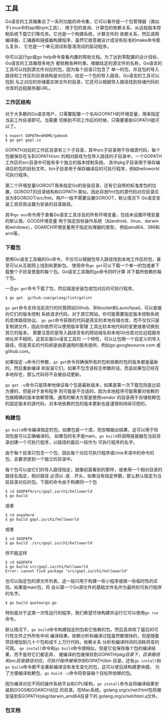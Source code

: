 
## 工具

Go语言的工具箱集合了一系列功能的命令集，它可以看作是一个包管理器（类似于Linux中的apt和rpm工具），
用于包的查询、计算包的依赖关系、从远程版本控制系统下载它们等任务。它也是一个构建系统，计算文件的
依赖关系，然后调用编译器、汇编器和链接器构建程序，虽然它故意被设计成没有标准的make命令那么复杂，
它也是一个单元测试和基准测试的驱动程序。

你可以运行go或go help命令查看内置的帮助文档。为了达到零配置的设计目标，Go语言的工具箱很多地方
都依赖各种约束。根据给定的源文件的名称，Go语言的工具可以找到源文件对应的包，因为每个目录只包含了
单一的包，并且包的导入路径和工作区的目录结构是对应的，给定一个包的导入路径，Go语言的工具可以找到
与之对应的存储着实体文件的目录，它还可以根据导入路径找到存储代码的仓库的远程服务器URL。

### 工作区结构

对于大多数的Go语言用户，只需要配置一个名叫GOPATH的环境变量，用来指定当前工作目录即可。当需要
切换到不同工作区的时候，只需要更新GOPATH就可以了。
```
$ export GOPATH=$HOME/gobook
$ go get gopl.io
```

GOPATH对应的工作区目录有三个子目录，其中src子目录用于存储源代码，每个包被保存在与$GOPATH/src
的相对路径为包导入路径的子目录中，一个GOPATH工作区的src目录中可能有多个独立的版本控制系统。
其中pkg子目录用于保存编译后的包的目标文件，bin子目录用于保存编译后的可执行程序，例如helloworld
可执行程序。

第二个环境变量GOROOT用来指定Go的安装目录，还有它自带的标准库包的位置，GOROOT的目录结构和GOPATH
类似，因此存放fmt包的源代码对应目录应该为$GOROOT/src/fmt，用户一般不需要设置GOROOT，默认情况下
Go语言安装工具将其设置为安装的目录路径。

其中`go env`命令用于查看Go语言工具涉及的所有环境变量，包括未设置环境变量的默认值，GOOS环境变量
用于指定目标操作系统（如android、linux、darwin和windows），GOARCH环境变量用于指定处理器的类型，
例如amd64、386和arm等。

### 下载包

使用Go语言工具箱的Go命令，不仅可以根据包导入路径找到本地工作区的包，甚至可以从互联网上找到和更新包。
使用命令`go get`可以下载一个单一的包或者下载整个子目录里面的每个包。Go语言工具箱的go命令同时计算
并下载所依赖的每个包。

一旦`go get`命令下载了包，然后就是安装包或包对应的可执行程序。
```
$ go get  github.com/golang/lint/golint
```
``go get``命令支持当前流行的托管网站Github、Bitbucket和Launchpad，可以直接向它们的版本控制
系统请求代码。对于其它网站，你可能需要指定版本控制系统的具体路径协议。
`go get`命令获取的代码是真实的本地存储仓库，而不仅仅只是复制源文件，因此你依然可以使用版本管理
工具比较本地代码的变更或者切换到其它的版本。
需要注意的是导入路径含有的网站域名和本地Git仓库对应远程服务地址并不相同，这其实是Go语言工具的
一个特性，可以让包用一个自定义的导入路径，但是真实的代码却是由更通用的服务提供，例如go.googlesource.com
或github.com。

如果指定`-u`命令行参数，`go get`命令将确保所有的包和依赖的包的版本都是最新的，然后重新编译
和安装它们。如果不包含该标志参数的话，而且如果包已经在本地存在，那么代码将不会被自动更新。

`go get -u`命令只是简单地保证每个包是最新版本，如果是第一次下载包则是比较方便的，但是对于发布程序
则可能是不合适的，因为本地程序可能需要对依赖的包做精确的版本依赖管理。通常的解决方案是使用vendor
的目录用于存储依赖包的固定版本的源代码，对本地依赖的包的版本更新也是谨慎和持续可控的。

### 构建包

`go build`命令编译指定的包，如果包是一个库，则忽略输出结果，这可以用于检测包是可以正确编译的。
如果包的名字是main，`go build`将调用链接器在当前目录创建一个可执行程序，以路径的最后一段作为
可执行程序的名字。

由于每个目录只包含一个包，因此每个对应可执行程序或Unix术语中的命令的包，会要求放到一个独立的目录中。

每个包可以由它们的导入路径指定，就像前面看到的那样，或者用一个相对目录的路径名指定，相对路径
必须以`.`或`..`开头，如果没有指定参数，那么默认指定为当前目录对应的包。下面的命令由于构建同一个包
```
$ cd $GOPATH/src/gopl.io/ch1/helloworld
$ go build
```
或者
```
$ cd anywhere
$ go build gopl.io/ch1/helloworld
```
或者
```
$ cd $GOPATH
$ go build ./src/gopl.io/ch1/helloworld
```
但不能这样
```
$ cd $GOPATH
$ go build src/gopl.io/ch1/helloworld
Error: cannot find package "src/gopl.io/ch1/helloworld"
```

也可以指定包的源文件列表，这一般只用于构建一些小程序或做一些临时性的实验。如果是main包，将
会以第一个Go源文件的基础文件名作为最终的可执行程序的名字。
```
$ go build quoteargs.go
```
特别是对于这类一次性运行的程序，我们希望尽快构建并运行它可以使用`go run`命令。

默认情况下，`go build`命令构建指定的包和它依赖的包，然后丢弃除了最后的可行性文件之外所有中间
编译结果。依赖分析和编译过程虽然都很快的，但是随着项目增加到几十个包和成千上万行代码，依赖关系
分析和编译时间的消耗将变的可观。
`go install`命令和`go build`命令很相似，但是它会保存每个包的编译结果，而不是将它们都丢弃，
被编译的包被保存到$GOPATH/pkg目录下，目录路径和src目录路径对应，可执行程序被保存到$GOPATH/bin
目录。还有`go install`和`go build`命令都不会重新编译没有发生变化的包，这可以使后续构建更快捷。
为了方便编译依赖包，`go build -i`命令将安装每个目标所依赖的包。

因为编译对应不同的操作系统平台和CPU架构，`go install`命令会将编译结果安装到GOOS和GOARCH对应
的目录。在Mac系统，golang.org/x/net/html包将被安装到$GOPATH/pkg/darwin_amd64目录下的
golang.org/x/net/html.a文件。

### 包文档


